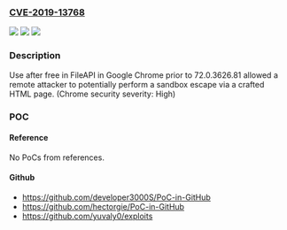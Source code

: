 ### [CVE-2019-13768](https://cve.mitre.org/cgi-bin/cvename.cgi?name=CVE-2019-13768)
![](https://img.shields.io/static/v1?label=Product&message=Chrome&color=blue)
![](https://img.shields.io/static/v1?label=Version&message=%3D%2072.0.3626.81%20&color=brighgreen)
![](https://img.shields.io/static/v1?label=Vulnerability&message=Use%20after%20free&color=brighgreen)

### Description

Use after free in FileAPI in Google Chrome prior to 72.0.3626.81 allowed a remote attacker to potentially perform a sandbox escape via a crafted HTML page. (Chrome security severity: High)

### POC

#### Reference
No PoCs from references.

#### Github
- https://github.com/developer3000S/PoC-in-GitHub
- https://github.com/hectorgie/PoC-in-GitHub
- https://github.com/yuvaly0/exploits

